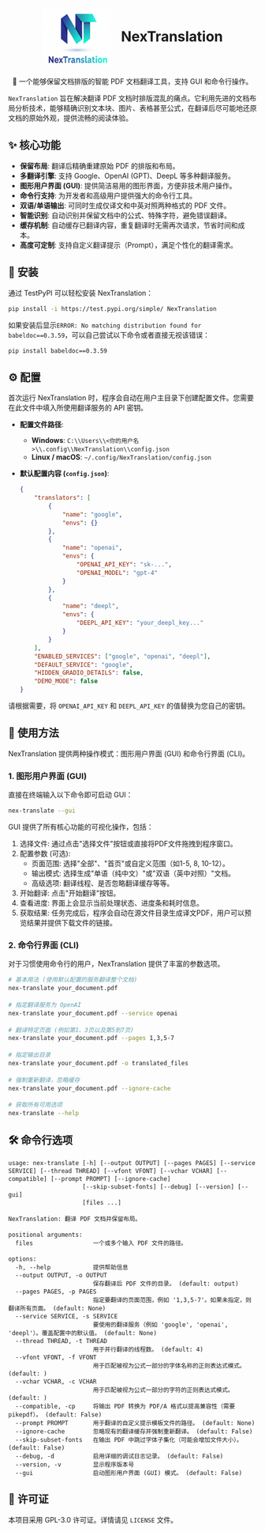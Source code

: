 <div align="center">
  <div style="display: flex; align-items: center; justify-content: center; gap: 20px; margin: 20px 0;">
    <img src="logo.png" alt="SafePilot Logo" width="140" height="120" style="flex-shrink: 0;">
    <div style="text-align: left;">
      <h1 style="margin: 0; padding: 0;">NexTranslation</h1>
    </div>
  </div>
</div>

<p align="center">📖 一个能够保留文档排版的智能 PDF 文档翻译工具，支持 GUI 和命令行操作。</p>

`NexTranslation` 旨在解决翻译 PDF 文档时排版混乱的痛点。它利用先进的文档布局分析技术，能够精确识别文本块、图片、表格甚至公式，在翻译后尽可能地还原文档的原始外观，提供流畅的阅读体验。

## ✨ 核心功能

- **保留布局**: 翻译后精确重建原始 PDF 的排版和布局。
- **多翻译引擎**: 支持 Google、OpenAI (GPT)、DeepL 等多种翻译服务。
- **图形用户界面 (GUI)**: 提供简洁易用的图形界面，方便非技术用户操作。
- **命令行支持**: 为开发者和高级用户提供强大的命令行工具。
- **双语/单语输出**: 可同时生成仅译文和中英对照两种格式的 PDF 文件。
- **智能识别**: 自动识别并保留文档中的公式、特殊字符，避免错误翻译。
- **缓存机制**: 自动缓存已翻译内容，重复翻译时无需再次请求，节省时间和成本。
- **高度可定制**: 支持自定义翻译提示（Prompt），满足个性化的翻译需求。

## 🚀 安装

通过 TestPyPI 可以轻松安装 NexTranslation：

```bash
pip install -i https://test.pypi.org/simple/ NexTranslation
```
如果安装后显示`ERROR: No matching distribution found for babeldoc==0.3.59`，可以自己尝试以下命令或者直接无视该错误：
```bash
pip install babeldoc==0.3.59
```

## ⚙️ 配置

首次运行 NexTranslation 时，程序会自动在用户主目录下创建配置文件。您需要在此文件中填入所使用翻译服务的 API 密钥。

- **配置文件路径**:
  - **Windows**: `C:\\Users\\<你的用户名>\\.config\\NexTranslation\\config.json`
  - **Linux / macOS**: `~/.config/NexTranslation/config.json`

- **默认配置内容 (`config.json`)**:
  ```json
  {
      "translators": [
          {
              "name": "google",
              "envs": {}
          },
          {
              "name": "openai",
              "envs": {
                  "OPENAI_API_KEY": "sk-...",
                  "OPENAI_MODEL": "gpt-4"
              }
          },
          {
              "name": "deepl",
              "envs": {
                  "DEEPL_API_KEY": "your_deepl_key..."
              }
          }
      ],
      "ENABLED_SERVICES": ["google", "openai", "deepl"],
      "DEFAULT_SERVICE": "google",
      "HIDDEN_GRADIO_DETAILS": false,
      "DEMO_MODE": false
  }
  ```

请根据需要，将 `OPENAI_API_KEY` 和 `DEEPL_API_KEY` 的值替换为您自己的密钥。

## 📖 使用方法

NexTranslation 提供两种操作模式：图形用户界面 (GUI) 和命令行界面 (CLI)。

### 1. 图形用户界面 (GUI)

直接在终端输入以下命令即可启动 GUI：

```bash
nex-translate --gui
```

GUI 提供了所有核心功能的可视化操作，包括：
1. 选择文件: 通过点击"选择文件"按钮或直接将PDF文件拖拽到程序窗口。
2. 配置参数 (可选):
    - 页面范围: 选择"全部"、"首页"或自定义范围（如1-5, 8, 10-12）。
    - 输出模式: 选择生成"单语（纯中文）"或"双语（英中对照）"文档。
    - 高级选项: 翻译线程、是否忽略翻译缓存等等。
3. 开始翻译: 点击"开始翻译"按钮。
4. 查看进度: 界面上会显示当前处理状态、进度条和耗时信息。
5. 获取结果: 任务完成后，程序会自动在源文件目录生成译文PDF，用户可以预览结果并提供下载文件的链接。

### 2. 命令行界面 (CLI)

对于习惯使用命令行的用户，NexTranslation 提供了丰富的参数选项。

```bash
# 基本用法 (使用默认配置的服务翻译整个文档)
nex-translate your_document.pdf

# 指定翻译服务为 OpenAI
nex-translate your_document.pdf --service openai

# 翻译特定页面 (例如第1、3页以及第5到7页)
nex-translate your_document.pdf --pages 1,3,5-7

# 指定输出目录
nex-translate your_document.pdf -o translated_files

# 强制重新翻译，忽略缓存
nex-translate your_document.pdf --ignore-cache

# 获取所有可用选项
nex-translate --help
```

## 🛠️ 命令行选项

```
usage: nex-translate [-h] [--output OUTPUT] [--pages PAGES] [--service SERVICE] [--thread THREAD] [--vfont VFONT] [--vchar VCHAR] [--compatible] [--prompt PROMPT] [--ignore-cache]
                     [--skip-subset-fonts] [--debug] [--version] [--gui]
                     [files ...]

NexTranslation: 翻译 PDF 文档并保留布局。

positional arguments:
  files                 一个或多个输入 PDF 文件的路径。

options:
  -h, --help            提供帮助信息
  --output OUTPUT, -o OUTPUT
                        保存翻译后 PDF 文件的目录。 (default: output)
  --pages PAGES, -p PAGES
                        指定要翻译的页面范围，例如 '1,3,5-7'。如果未指定，则翻译所有页面。 (default: None)
  --service SERVICE, -s SERVICE
                        要使用的翻译服务（例如 'google', 'openai', 'deepl'）。覆盖配置中的默认值。 (default: None)
  --thread THREAD, -t THREAD
                        用于并行翻译的线程数。 (default: 4)
  --vfont VFONT, -f VFONT
                        用于匹配被视为公式一部分的字体名称的正则表达式模式。 (default: )
  --vchar VCHAR, -c VCHAR
                        用于匹配被视为公式一部分的字符的正则表达式模式。 (default: )
  --compatible, -cp     将输出 PDF 转换为 PDF/A 格式以提高兼容性（需要 pikepdf）。 (default: False)
  --prompt PROMPT       用于翻译的自定义提示模板文件的路径。 (default: None)
  --ignore-cache        忽略现有的翻译缓存并强制重新翻译。 (default: False)
  --skip-subset-fonts   在输出 PDF 中跳过字体子集化（可能会增加文件大小）。 (default: False)
  --debug, -d           启用详细的调试日志记录。 (default: False)
  --version, -v         显示程序版本号
  --gui                 启动图形用户界面 (GUI) 模式。 (default: False)
```

## 📄 许可证

本项目采用 GPL-3.0 许可证。详情请见 `LICENSE` 文件。

